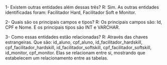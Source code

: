 
1- Existem outras entidades além dessas três?
R: Sim. As outras entidades identificadas foram: Facilitador Hard, Facilitador Soft e Monitor.


2- Quais são os principais campos e tipos?
R: Os principais campos são: Id, CPF e Nome. E os principais tipos são INT e VARCHAR.


3- Como essas entidades estão relacionadas?
R: Através das chaves estrangeiras. 
Que são: id_aluno, cpf_aluno, id_facilitador_hardskill, cpf_facilitador_hardskill, id_facilitador_softskill, cpf_facilitador_softskill, id_monitor, cpf_monitor.
Elas se relacionam entre si, mostrando que estabelecem um relacionamento entre as tabelas. 
